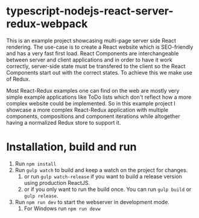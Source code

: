 # typescript-nodejs-react-server-redux-webpack
This is an example project showcasing multi-page server side React rendering. The use-case is to create a React website which is SEO-friendly and has a very fast first load.
React Components are interchangeable between server and client applications and in order to have it work correctly, server-side state must be transfered to the client so the React Components start out with the correct states. To achieve this we make use of Redux.

Most React-Redux examples one can find on the web are mostly very simple example applications like ToDo lists which don't reflect how a more complex website could be implemented. So in this example project I showcase a more complex React-Redux application with multiple components, compositions and component iterations while altogether having a normalized Redux store to support it.

# Installation, build and run
1. Run `npm install`
1. Run `gulp watch` to build and keep a watch on the project for changes.
    1. or run `gulp watch-release` if you want to build a release version using production ReactJS.
    1. or if you only want to run the build once. You can run `gulp build` or `gulp release`.
1. Run `npm run dev` to start the webserver in development mode.
    1. For Windows run `npm run devw`
  
